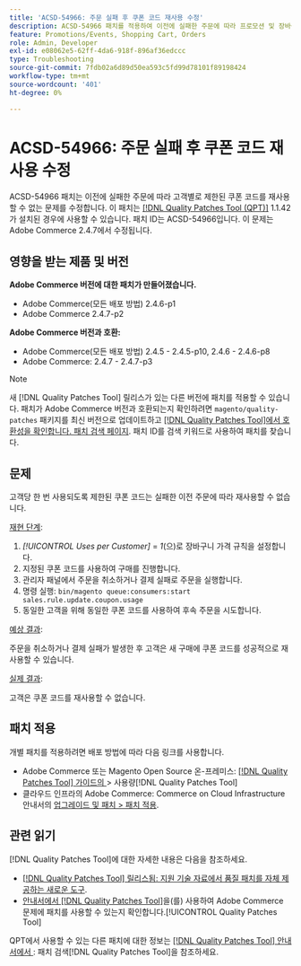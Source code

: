 ```yaml
---
title: 'ACSD-54966: 주문 실패 후 쿠폰 코드 재사용 수정'
description: ACSD-54966 패치를 적용하여 이전에 실패한 주문에 따라 프로모션 및 장바구니별로 제한된 쿠폰 코드를 재사용하지 못하는 Adobe Commerce 문제를 해결합니다.
feature: Promotions/Events, Shopping Cart, Orders
role: Admin, Developer
exl-id: e08062e5-62ff-4da6-918f-896af36edccc
type: Troubleshooting
source-git-commit: 7fdb02a6d89d50ea593c5fd99d78101f89198424
workflow-type: tm+mt
source-wordcount: '401'
ht-degree: 0%

---
```


# ACSD-54966: 주문 실패 후 쿠폰 코드 재사용 수정

ACSD-54966 패치는 이전에 실패한 주문에 따라 고객별로 제한된 쿠폰 코드를 재사용할 수 없는 문제를 수정합니다. 이 패치는 [[!DNL Quality Patches Tool (QPT)]](https://experienceleague.adobe.com/ko/docs/commerce-operations/tools/quality-patches-tool/quality-patches-tool-to-self-serve-quality-patches) 1.1.42가 설치된 경우에 사용할 수 있습니다. 패치 ID는 ACSD-54966입니다. 이 문제는 Adobe Commerce 2.4.7에서 수정됩니다.

## 영향을 받는 제품 및 버전

**Adobe Commerce 버전에 대한 패치가 만들어졌습니다.**

* Adobe Commerce(모든 배포 방법) 2.4.6-p1
* Adobe Commerce 2.4.7-p2

**Adobe Commerce 버전과 호환:**

* Adobe Commerce(모든 배포 방법) 2.4.5 - 2.4.5-p10, 2.4.6 - 2.4.6-p8
* Adobe Commerce: 2.4.7 - 2.4.7-p3

>[!NOTE]
>
>새 [!DNL Quality Patches Tool] 릴리스가 있는 다른 버전에 패치를 적용할 수 있습니다. 패치가 Adobe Commerce 버전과 호환되는지 확인하려면 `magento/quality-patches` 패키지를 최신 버전으로 업데이트하고 [[!DNL Quality Patches Tool]에서 호환성을 확인합니다. 패치 검색 페이지](https://experienceleague.adobe.com/tools/commerce-quality-patches/index.html?lang=ko). 패치 ID를 검색 키워드로 사용하여 패치를 찾습니다.

## 문제

고객당 한 번 사용되도록 제한된 쿠폰 코드는 실패한 이전 주문에 따라 재사용할 수 없습니다.

<u>재현 단계</u>:

1. *[!UICONTROL Uses per Customer]* = *1*(으)로 장바구니 가격 규칙을 설정합니다.
1. 지정된 쿠폰 코드를 사용하여 구매를 진행합니다.
1. 관리자 패널에서 주문을 취소하거나 결제 실패로 주문을 실행합니다.
1. 명령 실행: `bin/magento queue:consumers:start sales.rule.update.coupon.usage`
1. 동일한 고객을 위해 동일한 쿠폰 코드를 사용하여 후속 주문을 시도합니다.

<u>예상 결과</u>:

주문을 취소하거나 결제 실패가 발생한 후 고객은 새 구매에 쿠폰 코드를 성공적으로 재사용할 수 있습니다.

<u>실제 결과</u>:

고객은 쿠폰 코드를 재사용할 수 없습니다.

## 패치 적용

개별 패치를 적용하려면 배포 방법에 따라 다음 링크를 사용합니다.

* Adobe Commerce 또는 Magento Open Source 온-프레미스: [[!DNL Quality Patches Tool]  가이드의 &#x200B;](/help/tools/quality-patches-tool/usage.md)> 사용량[!DNL Quality Patches Tool]
* 클라우드 인프라의 Adobe Commerce: Commerce on Cloud Infrastructure 안내서의 [업그레이드 및 패치 > 패치 적용](https://experienceleague.adobe.com/docs/commerce-cloud-service/user-guide/develop/upgrade/apply-patches.html?lang=ko).

## 관련 읽기

[!DNL Quality Patches Tool]에 대한 자세한 내용은 다음을 참조하세요.

* [[!DNL Quality Patches Tool] 릴리스됨: 지원 기술 자료에서 품질 패치를 자체 제공하는 새로운 도구](https://experienceleague.adobe.com/ko/docs/commerce-operations/tools/quality-patches-tool/quality-patches-tool-to-self-serve-quality-patches).
* [&#x200B; 안내서에서  [!DNL Quality Patches Tool]](/help/tools/quality-patches-tool/patches-available-in-qpt/check-patch-for-magento-issue-with-magento-quality-patches.md)을(를) 사용하여 Adobe Commerce 문제에 패치를 사용할 수 있는지 확인합니다.[!UICONTROL Quality Patches Tool]

QPT에서 사용할 수 있는 다른 패치에 대한 정보는 [[!DNL Quality Patches Tool] 안내서에서 &#x200B;](https://experienceleague.adobe.com/tools/commerce-quality-patches/index.html?lang=ko): 패치 검색[!DNL Quality Patches Tool]을 참조하세요.
